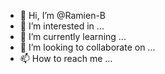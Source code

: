 - 👋 Hi, I’m @Ramien-B
- 👀 I’m interested in ...
- 🌱 I’m currently learning ...
- 💞️ I’m looking to collaborate on ...
- 📫 How to reach me ...

<!---
Ramien-B/Ramien-B is a ✨ special ✨ repository because its `README.md` (this file) appears on your GitHub profile.
You can click the Preview link to take a look at your changes.
--->
